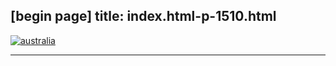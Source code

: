 [begin page]
 title: index.html-p-1510.html
----------------------------------------------------------

[ ![australia](/wp-content/uploads/2011/10/australia.jpg)](/wp-content/uploads/2011/10/australia.jpg)




----------------------------------------------------------
